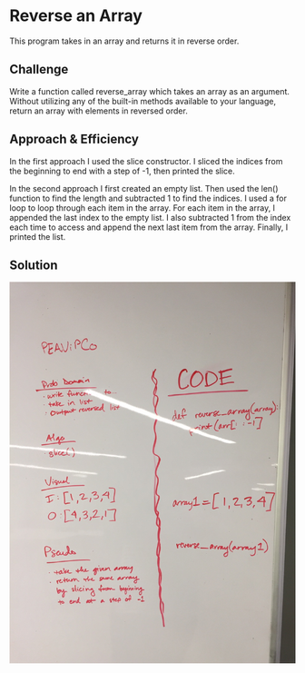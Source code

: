 # Reverse an Array
This program takes in an array and returns it in reverse order.

## Challenge
Write a function called reverse_array which takes an array as an argument. Without utilizing any of the built-in methods available to your language, return an array with elements in reversed order.

## Approach & Efficiency
In the first approach I used the slice constructor. I sliced the indices from the beginning to end with a step of -1, then printed the slice. 

In the second approach I first created an empty list. Then used the len() function to find the length and subtracted 1 to find the indices. I used a for loop to loop through each item in the array. For each item in the array, I appended the last index to the empty list. I also subtracted 1 from the index each time to access and append the next last item from the array. Finally, I printed the list. 


## Solution
![Whiteboard Solution](https://github.com/tammytdo/data-structures-and-algorithms/blob/master/assets/array_reverse.JPG)